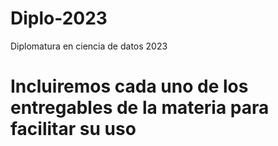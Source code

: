 # Diplo-2023
Diplomatura en ciencia de datos 2023

# Incluiremos cada uno de los entregables de la materia para facilitar su uso

